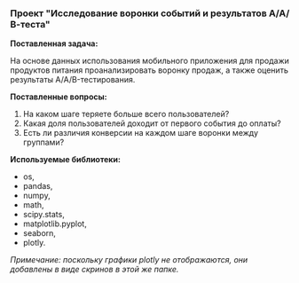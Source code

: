 ### Проект "Исследование воронки событий и результатов А/А/В-теста"

**Поставленная задача:**

На основе данных использования мобильного приложения для продажи продуктов питания проанализировать воронку продаж, а также оценить результаты A/A/B-тестирования.

**Поставленные вопросы:**
1. На каком шаге теряете больше всего пользователей?
2. Какая доля пользователей доходит от первого события до оплаты?
3. Есть ли различия конверсии на каждом шаге воронки между группами?

**Используемые библиотеки:**
* os,
* pandas,
* numpy,
* math,
* scipy.stats,
* matplotlib.pyplot,
* seaborn,
* plotly.

*Примечание: поскольку графики plotly не отображаются, они добавлены в виде скринов в этой же папке.*
